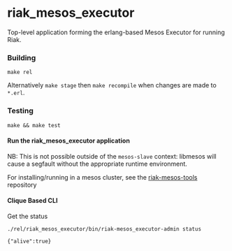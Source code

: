 # riak_mesos_executor
Top-level application forming the erlang-based Mesos Executor for running Riak.

### Building

```
make rel
```

Alternatively `make stage` then `make recompile` when changes are made to `*.erl`.

### Testing

```
make && make test
```

#### Run the riak_mesos_executor application

NB: This is not possible outside of the `mesos-slave` context: libmesos will cause a segfault without the appropriate runtime environment.

For installing/running in a mesos cluster, see the [riak-mesos-tools](https://github.com/basho-labs/riak-mesos-tools) repository

#### Clique Based CLI

Get the status

```
./rel/riak_mesos_executor/bin/riak-mesos_executor-admin status
```

```
{"alive":true}
```
